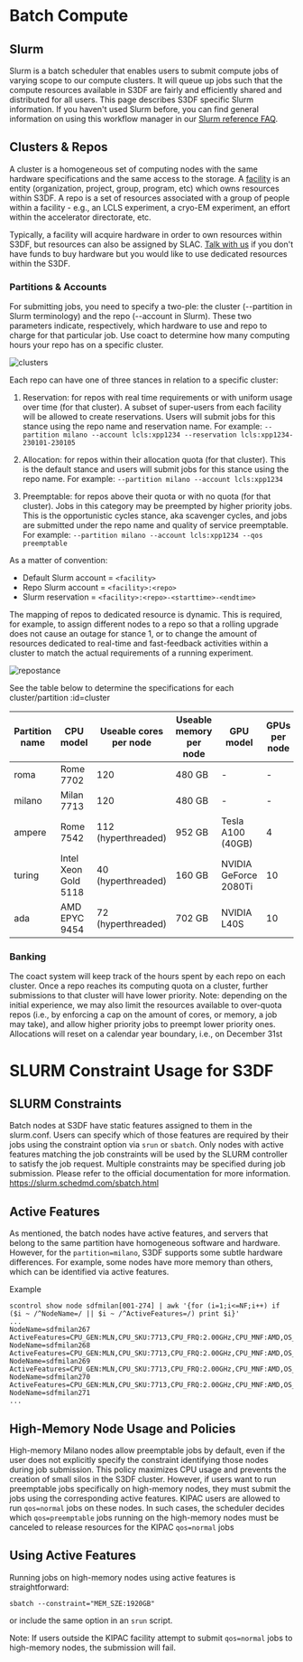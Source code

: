 # Batch Compute

## Slurm

Slurm is a batch scheduler that enables users to submit compute jobs
of varying scope to our compute clusters. It will queue up jobs such
that the compute resources available in S3DF are fairly and
efficiently shared and distributed for all users. This page describes
S3DF specific Slurm information. If you haven't used Slurm before, you
can find general information on using this workflow manager in our
[Slurm reference FAQ](reference.md#slurm-faq).

## Clusters & Repos

A cluster is a homogeneous set of computing nodes with the same
hardware specifications and the same access to the storage. A
[facility](contact-us.md#facpoc) is an entity (organization, project,
group, program, etc) which owns resources within S3DF. A repo is a set
of resources associated with a group of people within a facility -
e.g., an LCLS experiment, a cryo-EM experiment, an effort within the
accelerator directorate, etc.

Typically, a facility will acquire hardware in order to own resources
within S3DF, but resources can also be assigned by SLAC. [Talk with
us](contact-us.md) if you don't have funds to buy hardware but you
would like to use dedicated resources within the S3DF.

### Partitions & Accounts

For submitting jobs, you need to specify a two-ple: the cluster
(--partition in Slurm terminology) and the repo (--account in
Slurm). These two parameters indicate, respectively, which hardware to
use and repo to charge for that particular job. Use coact to determine
how many computing hours your repo has on a specific cluster.

![clusters](assets/s3df-slurm-clusters.png)

Each repo can have one of three stances in relation to a specific
cluster:

1. Reservation: for repos with real time requirements or with
  uniform usage over time (for that cluster). A subset of super-users
  from each facility will be allowed to create reservations. Users
  will submit jobs for this stance using the repo name and reservation
  name. For example:
  `--partition milano --account lcls:xpp1234 --reservation lcls:xpp1234-230101-230105`

2. Allocation: for repos within their allocation quota (for
  that cluster). This is the default stance and users will submit jobs
  for this stance using the repo name. For example:
  `--partition milano --account lcls:xpp1234`

3. Preemptable: for repos above their quota or with no quota (for
  that cluster). Jobs in this category may be preempted by higher
  priority jobs. This is the opportunistic cycles stance, aka
  scavenger cycles, and jobs are submitted under the repo name
  and quality of service preemptable. For example:
  `--partition milano --account lcls:xpp1234 --qos preemptable`

As a matter of convention:

- Default Slurm account = `<facility>`
- Repo Slurm account = `<facility>:<repo>`
- Slurm reservation = `<facility>:<repo>-<starttime>-<endtime>`


The mapping of repos to dedicated resource is dynamic. This is
required, for example, to assign different nodes to a repo so that a
rolling upgrade does not cause an outage for stance 1, or to change
the amount of resources dedicated to real-time and fast-feedback
activities within a cluster to match the actual requirements of a
running experiment.

![repostance](assets/s3df-slurm-repostance.png)



See the table below to determine the specifications for each
cluster/partition :id=cluster

| Partition name | CPU model | Useable cores per node | Useable memory per node | GPU model | GPUs per node | Local scratch | Number of nodes |
| --- | --- | --- | --- | --- | --- | --- | --- |
| roma | Rome 7702 | 120 | 480 GB | - | - | 300 GB | 129 |
| milano | Milan 7713 | 120 | 480 GB | - | - | 6 TB | 193 |
| ampere | Rome 7542 | 112 (hyperthreaded) | 952 GB | Tesla A100 (40GB) | 4 | 14 TB | 42 |
| turing | Intel Xeon Gold 5118 | 40 (hyperthreaded) | 160 GB | NVIDIA GeForce 2080Ti | 10 | 300 GB | 27 |
| ada | AMD EPYC 9454 | 72 (hyperthreaded) | 702 GB | NVIDIA L40S | 10 | 21 TB | 6 |

### Banking

The coact system will keep track of the hours spent by each repo on
each cluster. Once a repo reaches its computing quota on a cluster,
further submissions to that cluster will have lower priority. Note:
depending on the initial experience, we may also limit the resources
available to over-quota repos (i.e., by enforcing a cap on the amount
of cores, or memory, a job may take), and allow higher priority jobs
to preempt lower priority ones. Allocations will reset on a calendar
year boundary, i.e., on December 31st


# SLURM Constraint Usage for S3DF

## SLURM Constraints
Batch nodes at S3DF have static features assigned to them in the slurm.conf. Users can specify which of those features are required by their jobs using the constraint option via `srun` or `sbatch`. Only nodes with active features matching the job constraints will be used by the SLURM controller to satisfy the job request.
Multiple constraints may be specified during job submission. Please refer to the official documentation for more information. https://slurm.schedmd.com/sbatch.html

## Active Features

As mentioned, the batch nodes have active features, and servers that belong to the same partition have homogeneous software and hardware. However, for the `partition=milano`, S3DF supports some subtle hardware differences. For example, some nodes have more memory than others, which can be identified via active features.

Example
```
scontrol show node sdfmilan[001-274] | awk '{for (i=1;i<=NF;i++) if ($i ~ /^NodeName=/ || $i ~ /^ActiveFeatures=/) print $i}'
...
NodeName=sdfmilan267
ActiveFeatures=CPU_GEN:MLN,CPU_SKU:7713,CPU_FRQ:2.00GHz,CPU_MNF:AMD,OS_ID:RHEL,OS_VER:8.6,CrowdStrike_off,MEM_SZE:480GB
NodeName=sdfmilan268
ActiveFeatures=CPU_GEN:MLN,CPU_SKU:7713,CPU_FRQ:2.00GHz,CPU_MNF:AMD,OS_ID:RHEL,OS_VER:8.6,CrowdStrike_off,MEM_SZE:480GB
NodeName=sdfmilan269
ActiveFeatures=CPU_GEN:MLN,CPU_SKU:7713,CPU_FRQ:2.00GHz,CPU_MNF:AMD,OS_ID:RHEL,OS_VER:8.6,CrowdStrike_on,MEM_SZE:1920GB
NodeName=sdfmilan270
ActiveFeatures=CPU_GEN:MLN,CPU_SKU:7713,CPU_FRQ:2.00GHz,CPU_MNF:AMD,OS_ID:RHEL,OS_VER:8.6,CrowdStrike_on,MEM_SZE:1920GB
NodeName=sdfmilan271
...
```
## High-Memory Node Usage and Policies

High-memory Milano nodes allow preemptable jobs by default, even if the user does not explicitly specify the constraint identifying those nodes during job submission. This policy maximizes CPU usage and prevents the creation of small silos in the S3DF cluster.
However, if users want to run preemptable jobs specifically on high-memory nodes, they must submit the jobs using the corresponding active features.
KIPAC users are allowed to run `qos=normal` jobs on these nodes. In such cases, the scheduler decides which `qos=preemptable` jobs running on the high-memory nodes must be canceled to release resources for the KIPAC `qos=normal` jobs

## Using Active Features

Running jobs on high-memory nodes using active features is straightforward:
```
sbatch --constraint="MEM_SZE:1920GB"
```
or include the same option in an `srun` script.

Note: If users outside the KIPAC facility attempt to submit `qos=normal` jobs to high-memory nodes, the submission will fail.
